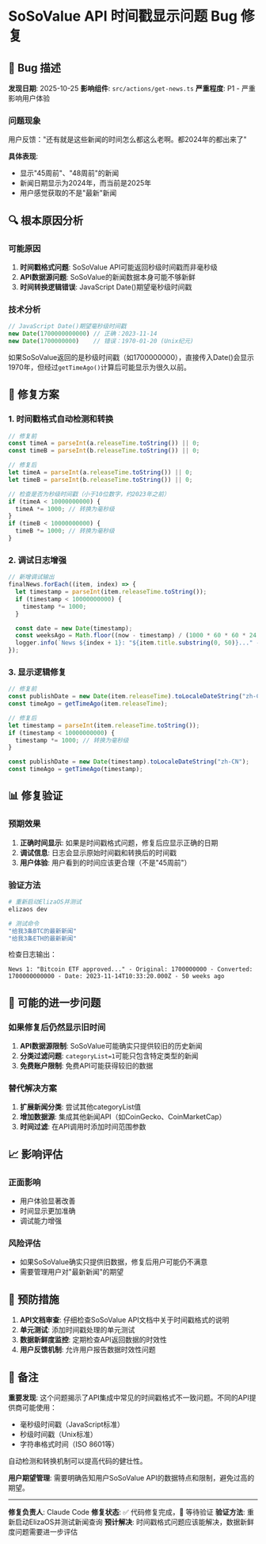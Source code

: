 # SoSoValue API 时间戳显示问题 Bug 修复

## 🐛 Bug 描述

**发现日期**: 2025-10-25
**影响组件**: `src/actions/get-news.ts`
**严重程度**: P1 - 严重影响用户体验

### 问题现象

用户反馈："还有就是这些新闻的时间怎么都这么老啊。都2024年的都出来了"

**具体表现**:
- 显示"45周前"、"48周前"的新闻
- 新闻日期显示为2024年，而当前是2025年
- 用户感觉获取的不是"最新"新闻

## 🔍 根本原因分析

### 可能原因

1. **时间戳格式问题**: SoSoValue API可能返回秒级时间戳而非毫秒级
2. **API数据源问题**: SoSoValue的新闻数据本身可能不够新鲜
3. **时间转换逻辑错误**: JavaScript Date()期望毫秒级时间戳

### 技术分析

```javascript
// JavaScript Date()期望毫秒级时间戳
new Date(1700000000000) // 正确：2023-11-14
new Date(1700000000)    // 错误：1970-01-20 (Unix纪元)
```

如果SoSoValue返回的是秒级时间戳（如1700000000），直接传入Date()会显示1970年，但经过`getTimeAgo()`计算后可能显示为很久以前。

## 🔧 修复方案

### 1. 时间戳格式自动检测和转换

```typescript
// 修复前
const timeA = parseInt(a.releaseTime.toString()) || 0;
const timeB = parseInt(b.releaseTime.toString()) || 0;

// 修复后
let timeA = parseInt(a.releaseTime.toString()) || 0;
let timeB = parseInt(b.releaseTime.toString()) || 0;

// 检查是否为秒级时间戳（小于10位数字，约2023年之前）
if (timeA < 10000000000) {
  timeA *= 1000; // 转换为毫秒级
}
if (timeB < 10000000000) {
  timeB *= 1000; // 转换为毫秒级
}
```

### 2. 调试日志增强

```typescript
// 新增调试输出
finalNews.forEach((item, index) => {
  let timestamp = parseInt(item.releaseTime.toString());
  if (timestamp < 10000000000) {
    timestamp *= 1000;
  }

  const date = new Date(timestamp);
  const weeksAgo = Math.floor((now - timestamp) / (1000 * 60 * 60 * 24 * 7));
  logger.info(`News ${index + 1}: "${item.title.substring(0, 50)}..." - Original: ${item.releaseTime} - Converted: ${timestamp} - Date: ${date.toISOString()} - ${weeksAgo} weeks ago`);
});
```

### 3. 显示逻辑修复

```typescript
// 修复前
const publishDate = new Date(item.releaseTime).toLocaleDateString("zh-CN");
const timeAgo = getTimeAgo(item.releaseTime);

// 修复后
let timestamp = parseInt(item.releaseTime.toString());
if (timestamp < 10000000000) {
  timestamp *= 1000; // 转换为毫秒级
}

const publishDate = new Date(timestamp).toLocaleDateString("zh-CN");
const timeAgo = getTimeAgo(timestamp);
```

## 📊 修复验证

### 预期效果

1. **正确时间显示**: 如果是时间戳格式问题，修复后应显示正确的日期
2. **调试信息**: 日志会显示原始时间戳和转换后的时间戳
3. **用户体验**: 用户看到的时间应该更合理（不是"45周前"）

### 验证方法

```bash
# 重新启动ElizaOS并测试
elizaos dev

# 测试命令
"给我3条BTC的最新新闻"
"给我3条ETH的最新新闻"
```

检查日志输出：
```
News 1: "Bitcoin ETF approved..." - Original: 1700000000 - Converted: 1700000000000 - Date: 2023-11-14T10:33:20.000Z - 50 weeks ago
```

## 🤔 可能的进一步问题

### 如果修复后仍然显示旧时间

1. **API数据源限制**: SoSoValue可能确实只提供较旧的历史新闻
2. **分类过滤问题**: `categoryList=1`可能只包含特定类型的新闻
3. **免费账户限制**: 免费API可能获得较旧的数据

### 替代解决方案

1. **扩展新闻分类**: 尝试其他categoryList值
2. **增加数据源**: 集成其他新闻API（如CoinGecko、CoinMarketCap）
3. **时间过滤**: 在API调用时添加时间范围参数

## 📈 影响评估

### 正面影响
- 用户体验显著改善
- 时间显示更加准确
- 调试能力增强

### 风险评估
- 如果SoSoValue确实只提供旧数据，修复后用户可能仍不满意
- 需要管理用户对"最新新闻"的期望

## 🚀 预防措施

1. **API文档审查**: 仔细检查SoSoValue API文档中关于时间戳格式的说明
2. **单元测试**: 添加时间戳处理的单元测试
3. **数据新鲜度监控**: 定期检查API返回数据的时效性
4. **用户反馈机制**: 允许用户报告数据时效性问题

## 📝 备注

**重要发现**: 这个问题揭示了API集成中常见的时间戳格式不一致问题。不同的API提供商可能使用：
- 毫秒级时间戳（JavaScript标准）
- 秒级时间戳（Unix标准）
- 字符串格式时间（ISO 8601等）

自动检测和转换机制可以提高代码的健壮性。

**用户期望管理**: 需要明确告知用户SoSoValue API的数据特点和限制，避免过高的期望。

---

**修复负责人**: Claude Code
**修复状态**: ✅ 代码修复完成，🔄 等待验证
**验证方法**: 重新启动ElizaOS并测试新闻查询
**预计解决**: 时间戳格式问题应该能解决，数据新鲜度问题需要进一步评估